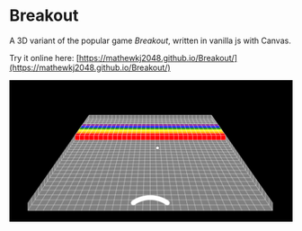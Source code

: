 # Breakout

A 3D variant of the popular game *Breakout*, written in vanilla js with Canvas.

Try it online here: [https://mathewkj2048.github.io/Breakout/](https://mathewkj2048.github.io/Breakout/)


![picture](./pic.png)
